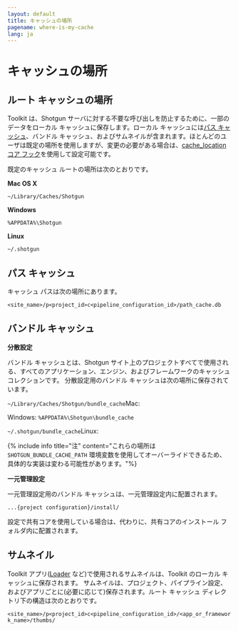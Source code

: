 ```yaml
---
layout: default
title: キャッシュの場所
pagename: where-is-my-cache
lang: ja
---
```


# キャッシュの場所


## ルート キャッシュの場所

Toolkit は、Shotgun サーバに対する不要な呼び出しを防止するために、一部のデータをローカル キャッシュに保存します。ローカル キャッシュには[パス キャッシュ](./what-is-path-cache.md)、バンドル キャッシュ、およびサムネイルが含まれます。ほとんどのユーザは既定の場所を使用しますが、変更の必要がある場合は、[cache_location コア フック](https://github.com/shotgunsoftware/tk-core/blob/master/hooks/cache_location.py)を使用して設定可能です。

既定のキャッシュ ルートの場所は次のとおりです。

**Mac OS X**

`~/Library/Caches/Shotgun`

**Windows**

`%APPDATA%\Shotgun`

**Linux**

`~/.shotgun`

## パス キャッシュ

キャッシュ パスは次の場所にあります。

`<site_name>/p<project_id>c<pipeline_configuration_id>/path_cache.db`

## バンドル キャッシュ

**分散設定**

バンドル キャッシュとは、Shotgun サイト上のプロジェクトすべてで使用される、すべてのアプリケーション、エンジン、およびフレームワークのキャッシュ コレクションです。 分散設定用のバンドル キャッシュは次の場所に保存されています。

`~/Library/Caches/Shotgun/bundle_cache`Mac:

Windows:
`%APPDATA%\Shotgun\bundle_cache`

`~/.shotgun/bundle_cache`Linux:

{% include info title="注" content="これらの場所は `SHOTGUN_BUNDLE_CACHE_PATH` 環境変数を使用してオーバーライドできるため、具体的な実装は変わる可能性があります。"%}

**一元管理設定**

一元管理設定用のバンドル キャッシュは、一元管理設定内に配置されます。

`...{project configuration}/install/`

設定で共有コアを使用している場合は、代わりに、共有コアのインストール フォルダ内に配置されます。

## サムネイル

Toolkit アプリ([Loader](https://support.shotgunsoftware.com/hc/ja/articles/219033078) など)で使用されるサムネイルは、Toolkit のローカル キャッシュに保存されます。 サムネイルは、プロジェクト、パイプライン設定、およびアプリごとに(必要に応じて)保存されます。ルート キャッシュ ディレクトリ下の構造は次のとおりです。

`<site_name>/p<project_id>c<pipeline_configuration_id>/<app_or_framework_name>/thumbs/`
